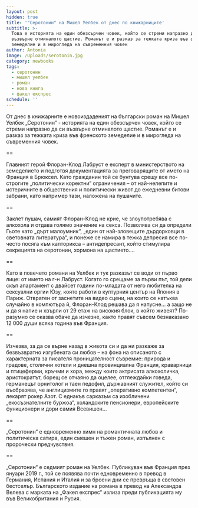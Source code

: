 ```yaml
---
layout: post
hidden: true
title: '"Серотонин" на Мишел Уелбек от днес по книжарниците'
subtitle: >-
  Това е историята на един обезсърчен човек, който се стреми напразно да си
  възвърне отминалото щастие. Романът е и разказ за тежката криза във френското
  земеделие и в мирогледа на съвременния човек
author: Antonia
image: /Uploads/serotonin.jpg
category: newbooks
tags:
  - серотонин
  - мишел уелбек
  - роман
  - нова книга
  - факел експрес
schedule: ''
---
```

От днес в книжарните е новоиздаденият на български роман на Мишел Уелбек „Серотонин“ - историята на един обезсърчен човек, който се стреми напразно да си възвърне отминалото щастие. Романът е и разказ за тежката криза във френското земеделие и в мирогледа на съвременния човек. 

\==

Главният герой Флоран-Клод Лабруст е експерт в министерството на земеделието и подготвя документацията за преговарящите от името на Франция в Брюксел. Като гражданин той се бунтува срещу все по-строгите „политически коректни“ ограничения – от най-нелепите и истеричните в обществения и политически живот до ежедневни битови забрани, като например тази, наложена на пушачите. 

\==

Заклет пушач, самият Флоран-Клод не крие, че злоупотребява с алкохола и отдава голямо значение на секса. Позволява си да определи Гьоте като „дърт малоумник“, „един от най-зловещите дърдорковци в световната литература“, и понеже се намира в тежка депресия все по-често посяга към капторикса – антидепресант, който стимулира секрецията на серотонин, хормона на щастието….

\==

Като в повечето романи на Уелбек и тук разказът се води от първо лице: от името на г-н Лабруст. Когато го срещаме за първи път, той дели скъп апартамент с двайсет години по-младата от него любителка на сексуални оргии Юзу, която работи в културния център на Япония в Париж. Отвратен от заснетите на видео сцени, на които се натъква случайно в компютъра й, Флоран-Клод решава да я напусне… а защо не и да я напие и хвърли от 29 етаж на високия блок, в който живеят? По-разумно се оказва обаче да изчезне, както правят съвсем безнаказано 12 000 души всяка година във Франция. 

\==

Изчезва, за да се върне назад в живота си и да ни разкаже за безвъзвратно изгубената си любов – на фона на описаното с характерната за писателя проницателност съвремие: природа и градове, столични хотели и днешна провинциална Франция, краварници и птицеферми, кръчми и хора, между които актрисата алкохоличка, аристократът, борещ се отчаяно да оцелее, отглеждайки говеда, германецът орнитолог и таен педофил, държавният служител, който си въобразява, че англицизмите го правят „оперативно компетентен“, лекарят рокер Азот. С еднакъв сарказъм са изобличени „екосъзнателните буржоа“, холандските пенсионери, европейските функционери и дори самия Всевишен...

\==

„Серотонин“ е едновременно химн на романтичната любов и политическа сатира, един смешен и тъжен роман, изпълнен с пророчески предчувствия.

\==

„Серотонин“ е седмият роман на Уелбек. Публикуван във Франция през януари 2019 г., той се появява почти едновременно в превод в Германия, Испания и Италия и за броени дни се превръща в световен бестселър. Българското издание на романа в превод на Александра Велева с марката на „Факел експрес“ излиза преди публикацията му във Великобритания и Русия.
